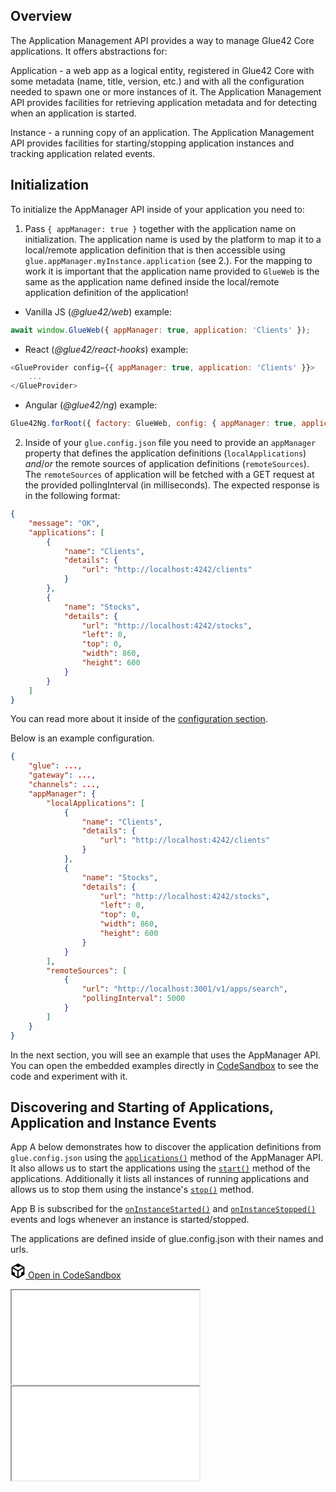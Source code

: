 ## Overview

The Application Management API provides a way to manage Glue42 Core applications. It offers abstractions for:

Application - a web app as a logical entity, registered in Glue42 Core with some metadata (name, title, version, etc.) and with all the configuration needed to spawn one or more instances of it. The Application Management API provides facilities for retrieving application metadata and for detecting when an application is started.

Instance - a running copy of an application. The Application Management API provides facilities for starting/stopping application instances and tracking application related events.

## Initialization

To initialize the AppManager API inside of your application you need to:

1. Pass `{ appManager: true }` together with the application name on initialization. The application name is used by the platform to map it to a local/remote application definition that is then accessible using `glue.appManager.myInstance.application` (see 2.). For the mapping to work it is important that the application name provided to `GlueWeb` is the same as the application name defined inside the local/remote application definition of the application!

- Vanilla JS (*@glue42/web*) example:

```javascript
await window.GlueWeb({ appManager: true, application: 'Clients' });
```

- React (*@glue42/react-hooks*) example:

```javascript
<GlueProvider config={{ appManager: true, application: 'Clients' }}>
    ...
</GlueProvider>
```

- Angular (*@glue42/ng*) example:

```javascript
Glue42Ng.forRoot({ factory: GlueWeb, config: { appManager: true, application: 'Clients' } })
```

2. Inside of your `glue.config.json` file you need to provide an `appManager` property that defines the application definitions (`localApplications`) *and*/*or* the remote sources of application definitions (`remoteSources`).
The `remoteSources` of application will be fetched with a GET request at the provided pollingInterval (in milliseconds). The expected response is in the following format:

```json
{
    "message": "OK",
    "applications": [
        {
            "name": "Clients",
            "details": {
                "url": "http://localhost:4242/clients"
            }
        },
        {
            "name": "Stocks",
            "details": {
                "url": "http://localhost:4242/stocks",
                "left": 0,
                "top": 0,
                "width": 860,
                "height": 600
            }
        }
    ]
}
```

You can read more about it inside of the [configuration section](../../core-concepts/environment/overview/index.html#configuration_file).

Below is an example configuration.

```json
{
    "glue": ...,
    "gateway": ...,
    "channels": ...,
    "appManager": {
        "localApplications": [
            {
                "name": "Clients",
                "details": {
                    "url": "http://localhost:4242/clients"
                }
            },
            {
                "name": "Stocks",
                "details": {
                    "url": "http://localhost:4242/stocks",
                    "left": 0,
                    "top": 0,
                    "width": 860,
                    "height": 600
                }
            }
        ],
        "remoteSources": [
            {
                "url": "http://localhost:3001/v1/apps/search",
                "pollingInterval": 5000
            }
        ]
    }
}
```

In the next section, you will see an example that uses the AppManager API. You can open the embedded examples directly in [CodeSandbox](https://codesandbox.io) to see the code and experiment with it.

## Discovering and Starting of Applications, Application and Instance Events

App A below demonstrates how to discover the application definitions from `glue.config.json` using the [`applications()`](../../../reference/core/latest/appManager/index.html#!API-applications) method of the AppManager API. It also allows us to start the applications using the [`start()`](../../../reference/core/latest/appManager/index.html#!Application-start) method of the applications. Additionally it lists all instances of running applications and allows us to stop them using the instance's [`stop()`](../../../reference/core/latest/appManager/index.html#!Instance-stop) method.

App B is subscribed for the [`onInstanceStarted()`](../../../reference/core/latest/appManager/index.html#!API-onInstanceStarted) and [`onInstanceStopped()`](../../../reference/core/latest/appManager/index.html#!API-onInstanceStopped) events and logs whenever an instance is started/stopped.

The applications are defined inside of glue.config.json with their names and urls.

<a href="https://codesandbox.io/s/github/Glue42/core/tree/master/live-examples/app-manager/app-manager-events" target="_blank" class="btn btn-primary"><svg xmlns="http://www.w3.org/2000/svg" viewBox="0 0 256 296" preserveAspectRatio="xMidYMid meet" width="24" height="24" version="1.1" style="pointer-events: auto;">
        <path fill="#000000" d="M 115.498 261.088 L 115.498 154.479 L 23.814 101.729 L 23.814 162.502 L 65.8105 186.849 L 65.8105 232.549 L 115.498 261.088 Z M 139.312 261.715 L 189.917 232.564 L 189.917 185.78 L 232.186 161.285 L 232.186 101.274 L 139.312 154.895 L 139.312 261.715 Z M 219.972 80.8277 L 171.155 52.5391 L 128.292 77.4107 L 85.104 52.5141 L 35.8521 81.1812 L 127.766 134.063 L 219.972 80.8277 Z M 0 222.212 L 0 74.4949 L 127.987 0 L 256 74.182 L 256 221.979 L 127.984 295.723 L 0 222.212 Z" style="pointer-events: auto;"></path>
</svg> Open in CodeSandbox</a>
<div class="d-flex">
    <iframe src="TODO@GG/app-a/index.html"></iframe>
    <iframe src="TODO@GG/app-b/index.html"></iframe>
</div>

